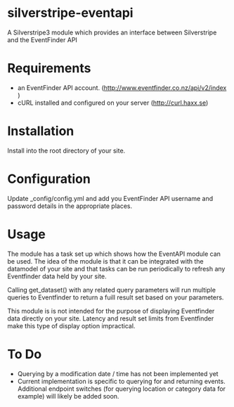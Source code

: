 silverstripe-eventapi
=====================

A Silverstripe3 module which provides an interface between Silverstripe and the EventFinder API

# Requirements

* an EventFinder API account. (http://www.eventfinder.co.nz/api/v2/index )
* cURL installed and configured on your server (http://curl.haxx.se)

# Installation

Install into the root directory of your site.

# Configuration

Update _config/config.yml and add you EventFinder API username and password details in the appropriate places.

# Usage

The module has a task set up which shows how the EventAPI module can be used. The idea of the module is that it can be integrated with the datamodel of your site and that tasks can be run periodically to refresh any Eventfinder data held by your site.

Calling get_dataset() with any related query parameters will run multiple queries to Eventfinder to return a fuill result set based on your parameters.

This module is is not intended for the purpose of displaying Eventfinder data directly on your site. Latency and result set limits from Eventfinder make this type of display option impractical. 

# To Do

* Querying by a modification date / time has not been implemented yet
* Current implementation is specific to querying for and returning events. Additional endpoint switches (for querying location or category data for example) will likely be added soon.


